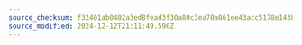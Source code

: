 ```yaml
---
source_checksum: f32401ab0402a3ed8fead3f30a80c3ea70a061ee43acc5178e143830a2ff884b
source_modified: 2024-12-12T21:11:49.596Z
---
```


